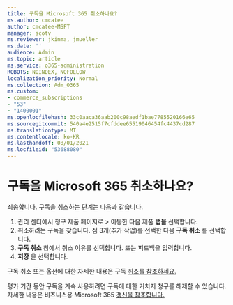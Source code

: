 ```yaml
---
title: 구독을 Microsoft 365 취소하나요?
ms.author: cmcatee
author: cmcatee-MSFT
manager: scotv
ms.reviewer: jkinma, jmueller
ms.date: ''
audience: Admin
ms.topic: article
ms.service: o365-administration
ROBOTS: NOINDEX, NOFOLLOW
localization_priority: Normal
ms.collection: Adm_O365
ms.custom:
- commerce_subscriptions
- "53"
- "1400001"
ms.openlocfilehash: 33c0aaca36aab200c98aedf1bae7785520166e65
ms.sourcegitcommit: 540a4e2515f7cfddee65519046454fc4437cd287
ms.translationtype: MT
ms.contentlocale: ko-KR
ms.lasthandoff: 08/01/2021
ms.locfileid: "53688080"
---
```

# <a name="canceling-your-microsoft-365-subscription"></a>구독을 Microsoft 365 취소하나요?

죄송합니다. 구독을 취소하는 단계는 다음과 같습니다.

1. 관리 센터에서 청구 제품 페이지로  >  **[](https://go.microsoft.com/fwlink/p/?linkid=842054)** 이동한 다음 제품 **탭을** 선택합니다.
2. 취소하려는 구독을 찾습니다. 점 3개(추가 작업)를 선택한 다음 **구독 취소** 를 선택합니다.
3. **구독 취소** 창에서 취소 이유를 선택합니다. 또는 피드백을 입력합니다.
4. **저장** 을 선택합니다.

구독 취소 또는 옵션에 대한 자세한 내용은 구독 [취소를 참조하세요.](/microsoft-365/commerce/subscriptions/cancel-your-subscription)

평가 기간 동안 구독을 계속 사용하려면 구독에 대한 거치지 청구를 해제할 수 있습니다. 자세한 내용은 비즈니스용 Microsoft 365 [갱신을 참조합니다.](/microsoft-365/commerce/subscriptions/renew-your-subscription)